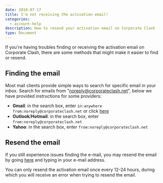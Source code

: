 ```yaml
---
date: 2018-07-17
title: I'm not receiving the activation email!
categories:
  - account-help
description: How to resend your activation email on Corporate Clash
type: Document
---
```

If you're having troubles finding or receiving the activation email on Corporate Clash, there are some methods that might make it easier to find or resend.


## Finding the email

Most mail clients provide simple ways to search for specific email in your inbox. Search for emails from "noreply@corporateclash.net", below we have provided instructions for some providers: 

  - **Gmail**: in the search box, enter `in:anywhere from:noreply@corporateclash.net` or click [here](https://clash.lol/gmailactivation)
  - **Outlook**/**Hotmail**: in the search box, enter `from:noreply@corporateclash.net`
  - **Yahoo**: in the search box, enter `from:noreply@corporateclash.net`


## Resend the email

If you still experience issues finding the e-mail, you may resend the email by going [here](https://corporateclash.net/help/activation) and typing in your e-mail address.

You can only resend the activation email once every 12-24 hours, during which you will receive an error when trying to resend the email.